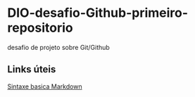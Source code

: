 # DIO-desafio-Github-primeiro-repositorio
desafio de projeto sobre Git/Github 

## Links úteis 
[Sintaxe basica Markdown](https://markdown.net.br/sintaxe-basica/)
